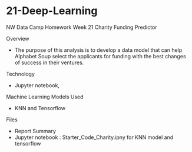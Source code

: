 # 21-Deep-Learning
NW Data Camp Homework Week 21 Charity Funding Predictor

Overview
- The purpose of this analysis is to develop a data model that can help Alphabet Soup select the applicants for funding with the best changes of success in their ventures.

Technology
- Jupyter notebook, 

Machine Learning Models Used
- KNN and Tensorflow 

Files
- Report Summary
- Jupyter notebook : Starter_Code_Charity.ipny for KNN model and tensorflow
  
